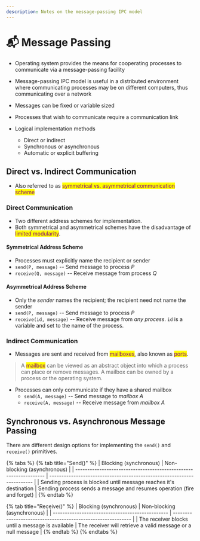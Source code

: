 ```yaml
---
description: Notes on the message-passing IPC model
---
```


# 📬 Message Passing

* Operating system provides the means for cooperating processes to communicate via a message-passing facility
* Message-passing IPC model is useful in a distributed environment where communicating processes may be on different computers, thus communicating over a network
* Messages can be fixed or variable sized&#x20;
* Processes that wish to communicate require a communication link
*   Logical implementation methods

    * Direct or indirect &#x20;
    * Synchronous or asynchronous
    * Automatic or explicit buffering&#x20;



## Direct vs. Indirect Communication

* Also referred to as <mark style="color:purple;">symmetrical vs. asymmetrical communication scheme</mark>

### Direct Communication&#x20;

* Two different address schemes for implementation.
* Both symmetrical and asymmetrical schemes have the disadvantage of <mark style="color:purple;">limited modularity</mark>.

#### Symmetrical Address Scheme

* Processes must explicitly name the recipient or sender&#x20;
* `send(P, message)`  -- Send message to process _P_
* `receive(Q, message)`  -- Receive message from process _Q_

#### Asymmetrical Address Scheme

* Only the _sender_ names the recipient; the recipient need not name the sender&#x20;
* `send(P, message)`  -- Send message to process _P_
* `receive(id, message)`  -- Receive message from _any process_. `id` is a variable and set to the name of the process.

### Indirect Communication

* Messages are sent and received from <mark style="color:purple;">mailboxes</mark>, also known as <mark style="color:purple;">ports</mark>.

> A <mark style="color:purple;">mailbox</mark> can be viewed as an abstract object into which a process can place or remove messages. A mailbox can be owned by a process or the operating system.

* Processes can only communicate if they have a shared mailbox
  * `send(A, message)`  -- Send message to _mailbox A_
  * `receive(A, message)`  -- Receive message from _mailbox A_

## Synchronous vs. Asynchronous Message Passing

There are different design options for implementing the `send()` and `receive()` primitives.

{% tabs %}
{% tab title="Send()" %}
| Blocking (synchronous)                                            | Non-blocking (asynchronous)                                             |
| ----------------------------------------------------------------- | ----------------------------------------------------------------------- |
| Sending process is blocked until message reaches it's destination | Sending process sends a message and resumes operation (fire and forget) |
{% endtab %}

{% tab title="Receive()" %}
| Blocking (synchronous)                           | Non-blocking (asynchronous)                                  |
| ------------------------------------------------ | ------------------------------------------------------------ |
| The receiver blocks until a message is available | The receiver will retrieve a valid message or a null message |
{% endtab %}
{% endtabs %}
